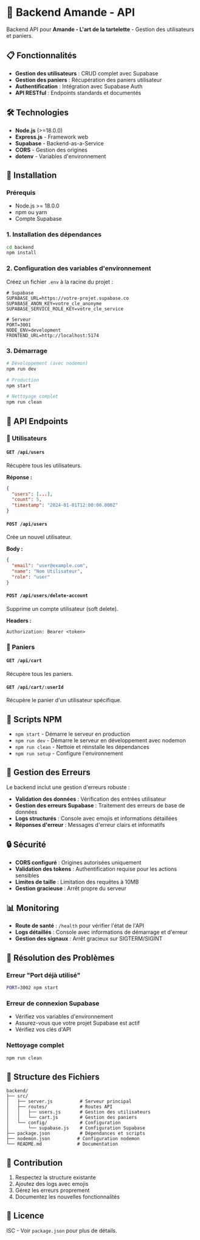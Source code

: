 # 🚀 Backend Amande - API

Backend API pour **Amande - L'art de la tartelette** - Gestion des utilisateurs et paniers.

## 📋 Fonctionnalités

- **Gestion des utilisateurs** : CRUD complet avec Supabase
- **Gestion des paniers** : Récupération des paniers utilisateur
- **Authentification** : Intégration avec Supabase Auth
- **API RESTful** : Endpoints standards et documentés

## 🛠️ Technologies

- **Node.js** (>=18.0.0)
- **Express.js** - Framework web
- **Supabase** - Backend-as-a-Service
- **CORS** - Gestion des origines
- **dotenv** - Variables d'environnement

## 🚀 Installation

### Prérequis
- Node.js >= 18.0.0
- npm ou yarn
- Compte Supabase

### 1. Installation des dépendances
```bash
cd backend
npm install
```

### 2. Configuration des variables d'environnement
Créez un fichier `.env` à la racine du projet :

```env
# Supabase
SUPABASE_URL=https://votre-projet.supabase.co
SUPABASE_ANON_KEY=votre_cle_anonyme
SUPABASE_SERVICE_ROLE_KEY=votre_cle_service

# Serveur
PORT=3001
NODE_ENV=development
FRONTEND_URL=http://localhost:5174
```

### 3. Démarrage
```bash
# Développement (avec nodemon)
npm run dev

# Production
npm start

# Nettoyage complet
npm run clean
```

## 📡 API Endpoints

### 🔐 Utilisateurs

#### `GET /api/users`
Récupère tous les utilisateurs.

**Réponse :**
```json
{
  "users": [...],
  "count": 5,
  "timestamp": "2024-01-01T12:00:00.000Z"
}
```

#### `POST /api/users`
Crée un nouvel utilisateur.

**Body :**
```json
{
  "email": "user@example.com",
  "name": "Nom Utilisateur",
  "role": "user"
}
```

#### `POST /api/users/delete-account`
Supprime un compte utilisateur (soft delete).

**Headers :**
```
Authorization: Bearer <token>
```

### 🛒 Paniers

#### `GET /api/cart`
Récupère tous les paniers.

#### `GET /api/cart/:userId`
Récupère le panier d'un utilisateur spécifique.

## 🔧 Scripts NPM

- `npm start` - Démarre le serveur en production
- `npm run dev` - Démarre le serveur en développement avec nodemon
- `npm run clean` - Nettoie et réinstalle les dépendances
- `npm run setup` - Configure l'environnement

## 🚨 Gestion des Erreurs

Le backend inclut une gestion d'erreurs robuste :

- **Validation des données** : Vérification des entrées utilisateur
- **Gestion des erreurs Supabase** : Traitement des erreurs de base de données
- **Logs structurés** : Console avec emojis et informations détaillées
- **Réponses d'erreur** : Messages d'erreur clairs et informatifs

## 🔒 Sécurité

- **CORS configuré** : Origines autorisées uniquement
- **Validation des tokens** : Authentification requise pour les actions sensibles
- **Limites de taille** : Limitation des requêtes à 10MB
- **Gestion gracieuse** : Arrêt propre du serveur

## 📊 Monitoring

- **Route de santé** : `/health` pour vérifier l'état de l'API
- **Logs détaillés** : Console avec informations de démarrage et d'erreur
- **Gestion des signaux** : Arrêt gracieux sur SIGTERM/SIGINT

## 🐛 Résolution des Problèmes

### Erreur "Port déjà utilisé"
```bash
PORT=3002 npm start
```

### Erreur de connexion Supabase
- Vérifiez vos variables d'environnement
- Assurez-vous que votre projet Supabase est actif
- Vérifiez vos clés d'API

### Nettoyage complet
```bash
npm run clean
```

## 📝 Structure des Fichiers

```
backend/
├── src/
│   ├── server.js          # Serveur principal
│   ├── routes/            # Routes API
│   │   ├── users.js       # Gestion des utilisateurs
│   │   └── cart.js        # Gestion des paniers
│   └── config/            # Configuration
│       └── supabase.js    # Configuration Supabase
├── package.json           # Dépendances et scripts
├── nodemon.json          # Configuration nodemon
└── README.md             # Documentation
```

## 🤝 Contribution

1. Respectez la structure existante
2. Ajoutez des logs avec emojis
3. Gérez les erreurs proprement
4. Documentez les nouvelles fonctionnalités

## 📄 Licence

ISC - Voir `package.json` pour plus de détails.
